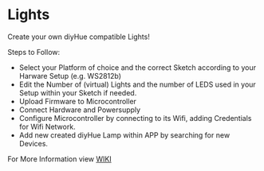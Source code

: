 # Lights

Create your own diyHue compatible Lights!

Steps to Follow:
- Select your Platform of choice and the correct Sketch according to your Harware Setup (e.g. WS2812b)
- Edit the Number of (virtual) Lights and the number of LEDS used in your Setup within your Sketch if needed.
- Upload Firmware to Microcontroller
- Connect Hardware and Powersupply
- Configure Microcontroller by connecting to its Wifi, adding Credentials for Wifi Network.
- Add new created diyHue Lamp within APP by searching for new Devices.

For More Information view [WIKI](https://github.com/diyhue/diyHue/wiki/DIY-Lights)
